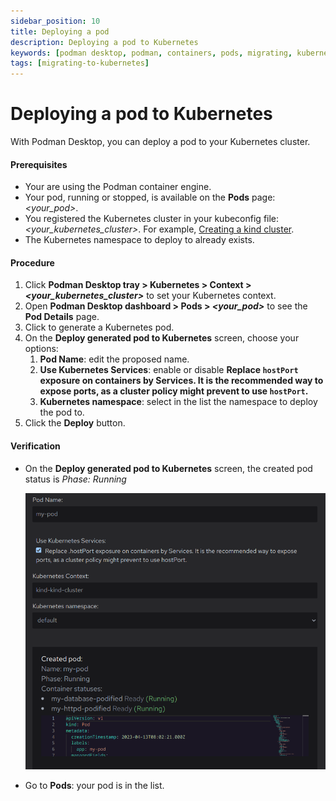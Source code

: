 ```yaml
---
sidebar_position: 10
title: Deploying a pod
description: Deploying a pod to Kubernetes
keywords: [podman desktop, podman, containers, pods, migrating, kubernetes]
tags: [migrating-to-kubernetes]
---
```


# Deploying a pod to Kubernetes

With Podman Desktop, you can deploy a pod to your Kubernetes cluster.

#### Prerequisites

- Your are using the Podman container engine.
- Your pod, running or stopped, is available on the **Pods** page: _&lt;your_pod&gt;_.
- You registered the Kubernetes cluster in your kubeconfig file: _&lt;your_kubernetes_cluster&gt;_. For example, [Creating a kind cluster](/docs/kind/creating-a-kind-cluster).
- The Kubernetes namespace to deploy to already exists.

#### Procedure

1. Click **Podman Desktop tray > Kubernetes > Context > _&lt;your_kubernetes_cluster&gt;_** to set your Kubernetes context.
1. Open **Podman Desktop dashboard > <icon icon="fa-solid fa-cubes" size="lg" /> Pods > _&lt;your_pod&gt;_** to see the **Pod Details** page.
1. Click <icon icon="fa-solid fa-rocket" size="lg" /> to generate a Kubernetes pod.
1. On the **Deploy generated pod to Kubernetes** screen, choose your options:
   1. **Pod Name**: edit the proposed name.
   1. **Use Kubernetes Services**: enable or disable **Replace `hostPort` exposure on containers by Services. It is the recommended way to expose ports, as a cluster policy might prevent to use `hostPort`.**
   1. **Kubernetes namespace**: select in the list the namespace to deploy the pod to.
1. Click the **<icon icon="fa-solid fa-rocket" size="lg" /> Deploy** button.

#### Verification

- On the **Deploy generated pod to Kubernetes** screen, the created pod status is _Phase: Running_

  ![Deploying a pod](img/deploying-a-pod.png)

- Go to **Pods**: your pod is in the list.
